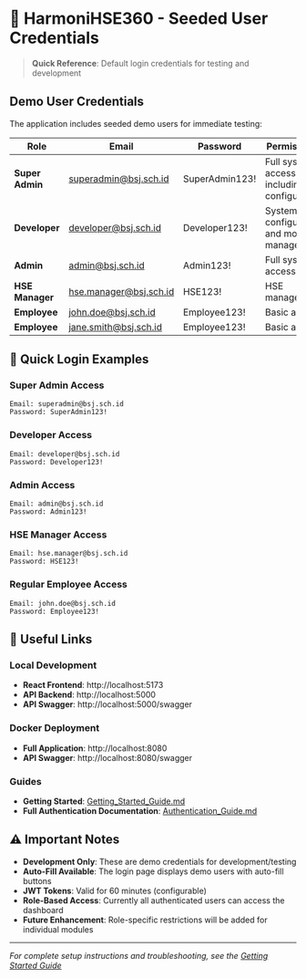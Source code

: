 # 🔑 HarmoniHSE360 - Seeded User Credentials

> **Quick Reference**: Default login credentials for testing and development

## Demo User Credentials
The application includes seeded demo users for immediate testing:

| Role | Email | Password | Permissions |
|------|-------|----------|-------------|
| **Super Admin** | superadmin@bsj.sch.id | SuperAdmin123! | Full system access including configuration |
| **Developer** | developer@bsj.sch.id | Developer123! | System configuration and module management |
| **Admin** | admin@bsj.sch.id | Admin123! | Full system access |
| **HSE Manager** | hse.manager@bsj.sch.id | HSE123! | HSE management |
| **Employee** | john.doe@bsj.sch.id | Employee123! | Basic access |
| **Employee** | jane.smith@bsj.sch.id | Employee123! | Basic access |

## 🚀 Quick Login Examples

### Super Admin Access
```
Email: superadmin@bsj.sch.id
Password: SuperAdmin123!
```

### Developer Access
```
Email: developer@bsj.sch.id
Password: Developer123!
```

### Admin Access
```
Email: admin@bsj.sch.id
Password: Admin123!
```

### HSE Manager Access  
```
Email: hse.manager@bsj.sch.id
Password: HSE123!
```

### Regular Employee Access
```
Email: john.doe@bsj.sch.id
Password: Employee123!
```

## 🔗 Useful Links

### Local Development
- **React Frontend**: http://localhost:5173
- **API Backend**: http://localhost:5000
- **API Swagger**: http://localhost:5000/swagger

### Docker Deployment
- **Full Application**: http://localhost:8080
- **API Swagger**: http://localhost:8080/swagger

### Guides
- **Getting Started**: [Getting_Started_Guide.md](./Getting_Started_Guide.md)
- **Full Authentication Documentation**: [Authentication_Guide.md](./Authentication_Guide.md)

## ⚠️ Important Notes

- **Development Only**: These are demo credentials for development/testing
- **Auto-Fill Available**: The login page displays demo users with auto-fill buttons
- **JWT Tokens**: Valid for 60 minutes (configurable)
- **Role-Based Access**: Currently all authenticated users can access the dashboard
- **Future Enhancement**: Role-specific restrictions will be added for individual modules

---
*For complete setup instructions and troubleshooting, see the [Getting Started Guide](./Getting_Started_Guide.md)*